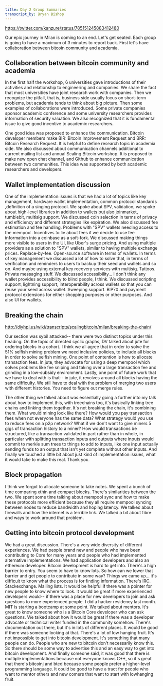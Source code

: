 ```yaml
---
title: Day 2 Group Summaries
transcript_by: Bryan Bishop
---
```

<https://twitter.com/kanzure/status/785151245883412480>

Our epic journey in Milan is coming to an end. Let's get seated. Each group is going to have a maximum of 3 minutes to report back. First let's have collaboration between bitcoin community and academia.

## Collaboration between bitcoin community and academia

In the first half the workshop, 6 universities gave introductions of their activities and relationship to engineering and companies. We share the fact that most universities have joint research work with companies. Then we recognize the pitfall, that is, business side usually focus on short-term problems, but academia tends to think about big picture.  Then some examples of collaborations were introduced. Some private companies sponsor academic conference and some university researchers provides information of security valuation. We also recognized that it is fundamental issue to give good incentive to academic researchers.

One good idea was proposed to enhance the communication. Bitcoin developer members make BIR: Bitcoin Improvement Request and BRR: Bitcoin Research Request. It is helpful to define research topic in academia side. We also discussed about communication channels additional to current mailing list and annual Scaling Bitcoin workshop. It is proposed to make new open chat channel, and Github to enhance communication between two communities. This idea was supported by both academic researchers and developers.


## Wallet implementation discussion

One of the implementation issues is that we had a lot of topics like key management, hardware wallet implementation, common protocol standards ,definition of a singing protocol. We spoke about SPV, validation, we spoke about high-level libraries in addition to wallets but also joinmarket, tumblebit, multisig support. We discussed coin selection in terms of privacy and efficiency and different strategies like expiration. We also discussed fee estimation and fee handling. Problems with "SPV" wallets needing access to the mempool. Incentives to lie about fees if we decide to use fee information into a coinbase as a soft-fork. We discussed making things more visible to users in the UI, like Uber's surge pricing. And using multiple providers as a solution to "SPV" wallets, similar to having multiple exchange prices. Replace-by-fee. Open-source software in terms of wallets. In terms of key management we discussed a lot of how to solve that, in terms of verification and reminders to users to backup their seed and wallets and so on. And maybe using external key recovery services with multisig. Tattoos. Private messaging stuff. We discussed accessibility... I don't think any wallet provides accessibility to blind people, I think. We discussed scripting support, lightning support, interoperability across wallets so that you can reuse your seed across wallet. Sweeping support. BIP70 and payment protocol extensions for either shopping purposes or other purposes. And also UI for wallets.

## Breaking the chain

<http://diyhpl.us/wiki/transcripts/scalingbitcoin/milan/breaking-the-chain/>

Our section was sybil attacked-- there were two distinct topics under this heading. On the topic of directed cyclic graphs, DV talked about jute for ordering blocks in a cohort. I think we all agree that in order to solve the 51% selfish mining problem we need inclusive policies, to include all blocks in order to solve selfish mining. One point of contention is how to allocate transaction fees. In jute, they advocate for using a deep mempool which solves problems like fee sniping and taking over a large transaction fee and grinding in a low-subsidy environment. Lastly, one point of future work that we have to deal with is that-- in jute, it revolves around all blocks having the same difficulty. We still have to deal with the problem of merging two users with different histories. You need to figure out merge rules.

The other thing we talked about was essentially going a further into my talk about how to implement this, with treechains too, it's basically linking tree chains and linking them together. It's not breaking the chain, it's combining them. What would mining look like there? How would you pay transaction fees when not everyone has the same data? What strategy would you use to reduce fees on a p2p network? What if we don't want to give miners 5 gigs of transaction history to a miner? How would transactions be structured, like a transaction validated in part rather than in whole, in particular with splitting transaction inputs and outputs where inputs would commit to merkle sum trees to things to add to inputs, like one input actually sending funds to an output that isn't yet complete without other inputs. And finally we touched a little bit about just kind of implementation issues, what it would take to make this real. Thank you.

## Block propagation

I think we forgot to allocate someone to take notes. We spent a bunch of time comparing xthin and compact blocks. There's similarities between the two. We spent some time talking about mempool sync and how to make these protocols more efficient because they all require mempool syncing between nodes to reduce bandwidth and hoping latency. We talked about firewalls and how the internet is a terrible link. We talked a bit about fibre and ways to work around that problem.

## Getting into bitcoin protocol development

We had a great discussion. There's a very wide diversity of different experiences. We had people brand new and people who have been contributing to Core for many years and people who had implemented alternative implementations. We had application developers and also an ethereum developer. Bitcoin development is hard to get into. There's a high barrier to entry. You seem to have to know lots. So how can we lower that barrier and get people to contribute in some way? Things we came up... it's difficult to know what the process is for finding information. There's IRC. Stackexchange. Mailing lists. It would be helpful if there was a pointer for new people to know where to look. It would be great if more experienced developers would-- if there was a place for new developers to join and ask questions to more experienced people. I did a hacker residency last month. MIT is starting a bootcamp at some point. We talked about mentors. It's great to know someone who is a Bitcoin Core developer who can ask questions. We talked about how it would be great if there was a developer advocate or technical writer funded in the community somehow. There's documentation out there, but it's in lots of different places. It would be good if there was someone looking at that. There's a lot of low hanging fruit. It's not impossible to get into bitcoin development. It's something that many people can do. People who are new to bitcoin don't necessarily know this. So there should be some way to advertise this and an easy way to get into bitcoin development. And finally someone said, it was good that there is multiple implementations because not everyone knows C++, so it's great that there's bitcoinj and btcd because some people prefer a higher-level programming language. It could be good to have a tract for people who want to mentor others and new comers that want to start with lowhanging fruit.
